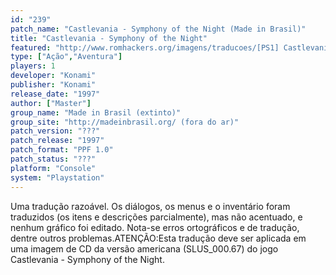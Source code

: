 ```yaml
---
id: "239"
patch_name: "Castlevania - Symphony of the Night (Made in Brasil)"
title: "Castlevania - Symphony of the Night"
featured: "http://www.romhackers.org/imagens/traducoes/[PS1] Castlevania - Symphony of the Night - Made in Brasil - 1.jpg"
type: ["Ação","Aventura"]
players: 1
developer: "Konami"
publisher: "Konami"
release_date: "1997"
author: ["Master"]
group_name: "Made in Brasil (extinto)"
group_site: "http://madeinbrasil.org/ (fora do ar)"
patch_version: "???"
patch_release: "1997"
patch_format: "PPF 1.0"
patch_status: "???"
platform: "Console"
system: "Playstation"
---
```


Uma tradução razoável. Os diálogos, os menus e o inventário foram traduzidos (os itens e descrições parcialmente), mas não acentuado, e nenhum gráfico foi editado. Nota-se erros ortográficos e de tradução, dentre outros problemas.ATENÇÃO:Esta tradução deve ser aplicada em uma imagem de CD da versão americana (SLUS_000.67) do jogo Castlevania - Symphony of the Night.